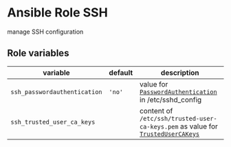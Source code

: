 # Ansible Role SSH

manage SSH configuration

## Role variables

| variable | default | description |
| --- | --- | --- |
| `ssh_passwordauthentication` | `'no'` | value for [`PasswordAuthentication`](https://man.openbsd.org/sshd_config#PasswordAuthentication) in /etc/sshd_config |
| `ssh_trusted_user_ca_keys` | | content of `/etc/ssh/trusted-user-ca-keys.pem` as value for [`TrustedUserCAKeys`](https://man.openbsd.org/sshd_config#TrustedUserCAKeys) |
